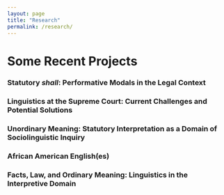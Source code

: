 ```yaml
---
layout: page
title: "Research"
permalink: /research/
---
```


# Some Recent Projects

### Statutory _shall_: Performative Modals in the Legal Context

### Linguistics at the Supreme Court: Current Challenges and Potential Solutions

### Unordinary Meaning: Statutory Interpretation as a Domain of Sociolinguistic Inquiry

### African American English(es)

### Facts, Law, and Ordinary Meaning: Linguistics in the Interpretive Domain



